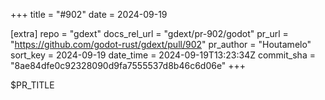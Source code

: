+++
title = "#902"
date = 2024-09-19

[extra]
repo = "gdext"
docs_rel_url = "gdext/pr-902/godot"
pr_url = "https://github.com/godot-rust/gdext/pull/902"
pr_author = "Houtamelo"
sort_key = 2024-09-19
date_time = 2024-09-19T13:23:34Z
commit_sha = "8ae84dfe0c92328090d9fa7555537d8b46c6d06e"
+++

$PR_TITLE
